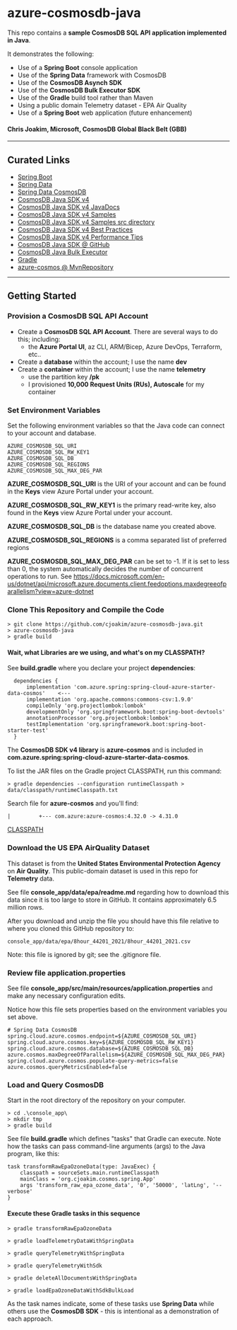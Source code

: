 # azure-cosmosdb-java

This repo contains a **sample CosmosDB SQL API application implemented in Java**.

It demonstrates the following:

- Use of a **Spring Boot** console application
- Use of the **Spring Data** framework with CosmosDB
- Use of the **CosmosDB Asynch SDK** 
- Use of the **CosmosDB Bulk Executor SDK**
- Use of the **Gradle** build tool rather than Maven
- Using a public domain Telemetry dataset - EPA Air Quality
- Use of a **Spring Boot** web application (future enhancement)

#### Chris Joakim, Microsoft, CosmosDB Global Black Belt (GBB)

---

## Curated Links

- [Spring Boot](https://spring.io/projects/spring-boot) 
- [Spring Data](https://spring.io/projects/spring-data)
- [Spring Data CosmosDB](https://docs.microsoft.com/en-us/azure/cosmos-db/sql/sql-api-sdk-java-spring-v3)
- [CosmosDB Java SDK v4](https://docs.microsoft.com/en-us/azure/cosmos-db/sql/sql-api-sdk-java-v4)
- [CosmosDB Java SDK v4 JavaDocs](https://azuresdkdocs.blob.core.windows.net/$web/java/azure-cosmos/latest/index.html)
- [CosmosDB Java SDK v4 Samples](https://github.com/Azure-Samples/azure-cosmos-java-sql-api-samples)
- [CosmosDB Java SDK v4 Samples src directory](https://github.com/Azure-Samples/azure-cosmos-java-sql-api-samples/tree/main/src/main/java/com/azure/cosmos/examples)
- [CosmosDB Java SDK v4 Best Practices](https://docs.microsoft.com/en-us/azure/cosmos-db/sql/best-practice-java)
- [CosmosDB Java SDK v4 Performance Tips](https://docs.microsoft.com/en-us/azure/cosmos-db/sql/performance-tips-java-sdk-v4-sql?tabs=api-async)
- [CosmosDB Java SDK @ GitHub](https://github.com/Azure/azure-sdk-for-java/tree/main/sdk/cosmos/azure-cosmos)
- [CosmosDB Java Bulk Executor](https://docs.microsoft.com/en-us/azure/cosmos-db/sql/bulk-executor-java)
- [Gradle](https://gradle.org/)
- [azure-cosmos @ MvnRepository](https://mvnrepository.com/artifact/com.azure/azure-cosmos)

---

## Getting Started 

### Provision a CosmosDB SQL API Account

- Create a **CosmosDB SQL API Account**.  There are several ways to do this; including:
  - the **Azure Portal UI**, az CLI, ARM/Bicep, Azure DevOps, Terraform, etc..
- Create a **database** within the account; I use the name **dev**
- Create a **container** within the account; I use the name **telemetry** 
  - use the partition key **/pk** 
  - I provisioned **10,000 Request Units (RUs), Autoscale** for my container 
  
### Set Environment Variables 

Set the following environment variables so that the Java code can connect to 
your account and database.

```
AZURE_COSMOSDB_SQL_URI
AZURE_COSMOSDB_SQL_RW_KEY1 
AZURE_COSMOSDB_SQL_DB
AZURE_COSMOSDB_SQL_REGIONS
AZURE_COSMOSDB_SQL_MAX_DEG_PAR
```

**AZURE_COSMOSDB_SQL_URI** is the URI of your account and can be found in the
**Keys** view Azure Portal under your account.

**AZURE_COSMOSDB_SQL_RW_KEY1** is the primary read-write key, also found in the
**Keys** view Azure Portal under your account. 

**AZURE_COSMOSDB_SQL_DB** is the database name you created above.

**AZURE_COSMOSDB_SQL_REGIONS** is a comma separated list of preferred regions

**AZURE_COSMOSDB_SQL_MAX_DEG_PAR** can be set to -1.  If it is set to less than 0,
the system automatically decides the number of concurrent operations to run.
See https://docs.microsoft.com/en-us/dotnet/api/microsoft.azure.documents.client.feedoptions.maxdegreeofparallelism?view=azure-dotnet

### Clone This Repository and Compile the Code 

```
> git clone https://github.com/cjoakim/azure-cosmosdb-java.git
> azure-cosmosdb-java
> gradle build
```

#### Wait, what Libraries are we using, and what's on my CLASSPATH?

See **build.gradle** where you declare your project **dependencies**:

```
  dependencies {
      implementation 'com.azure.spring:spring-cloud-azure-starter-data-cosmos'    <---
      implementation 'org.apache.commons:commons-csv:1.9.0'
      compileOnly 'org.projectlombok:lombok'
      developmentOnly 'org.springframework.boot:spring-boot-devtools'
      annotationProcessor 'org.projectlombok:lombok'
      testImplementation 'org.springframework.boot:spring-boot-starter-test'
  }
```

The **CosmosDB SDK v4 library** is **azure-cosmos** and is included in
**com.azure.spring:spring-cloud-azure-starter-data-cosmos**.

To list the JAR files on the Gradle project CLASSPATH, run this command:

``` 
> gradle dependencies --configuration runtimeClasspath > data/classpath/runtimeClasspath.txt
```

Search file for **azure-cosmos** and you'll find:

```
|         +--- com.azure:azure-cosmos:4.32.0 -> 4.31.0
```

[CLASSPATH](console_app/data/classpath/runtimeClasspath.txt)

### Download the US EPA AirQuality Dataset

This dataset is from the **United States Environmental Protection Agency**
on **Air Quality**.  This public-domain dataset is used in this repo for **Telemetry** data.

See file **console_app/data/epa/readme.md** regarding how to download this data
since it is too large to store in GitHub.  It contains approximately 6.5 million rows.

After you download and unzip the file you should have this file relative to 
where you cloned this GitHub repository to:

```
console_app/data/epa/8hour_44201_2021/8hour_44201_2021.csv
```

Note: this file is ignored by git; see the .gitignore file.

### Review file application.properties

See file **console_app/src/main/resources/application.properties**
and make any necessary configuration edits.  

Notice how this file sets properties based on the environment variables
you set above.

```
# Spring Data CosmosDB
spring.cloud.azure.cosmos.endpoint=${AZURE_COSMOSDB_SQL_URI}
spring.cloud.azure.cosmos.key=${AZURE_COSMOSDB_SQL_RW_KEY1}
spring.cloud.azure.cosmos.database=${AZURE_COSMOSDB_SQL_DB}
azure.cosmos.maxDegreeOfParallelism=${AZURE_COSMOSDB_SQL_MAX_DEG_PAR}
spring.cloud.azure.cosmos.populate-query-metrics=false
azure.cosmos.queryMetricsEnabled=false
```

### Load and Query CosmosDB 

Start in the root directory of the repository on your computer.

```
> cd .\console_app\
> mkdir tmp
> gradle build
```

See file **build.gradle** which defines "tasks" that Gradle can execute.
Note how the tasks can pass command-line arguments (args) to the Java program, 
like this:

```
task transformRawEpaOzoneData(type: JavaExec) {
    classpath = sourceSets.main.runtimeClasspath
    mainClass = 'org.cjoakim.cosmos.spring.App'
    args 'transform_raw_epa_ozone_data', '0', '50000', 'latLng', '--verbose'
}
```

#### Execute these Gradle tasks in this sequence

```
> gradle transformRawEpaOzoneData

> gradle loadTelemetryDataWithSpringData

> gradle queryTelemetryWithSpringData

> gradle queryTelemetryWithSdk 

> gradle deleteAllDocumentsWithSpringData 

> gradle loadEpaOzoneDataWithSdkBulkLoad
```

As the task names indicate, some of these tasks use **Spring Data** while others
use the **CosmosDB SDK** - this is intentional as a demonstration of each approach.
